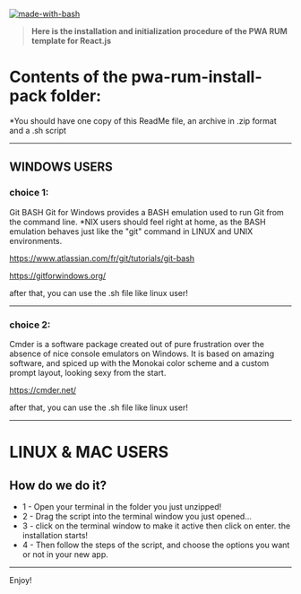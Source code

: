 [![made-with-bash](https://img.shields.io/badge/Made%20with-Bash-1f425f.svg)](https://www.gnu.org/software/bash/)


>**Here is the installation and initialization procedure of the PWA RUM template for React.js**

# Contents of the pwa-rum-install-pack folder:
*You should have one copy of this ReadMe file,
an archive in .zip format and a .sh script

---

## WINDOWS USERS

### choice 1:
Git BASH
Git for Windows provides a BASH emulation used to run Git from the command line. *NIX users should feel right at home, as the BASH emulation behaves just like the "git" command in LINUX and UNIX environments.

https://www.atlassian.com/fr/git/tutorials/git-bash

https://gitforwindows.org/

after that, you can use the .sh file like linux user!

---

### choice 2:
Cmder is a software package created out of pure frustration over the absence of nice console emulators on Windows. It is based on amazing software, and spiced up with the Monokai color scheme and a custom prompt layout, looking sexy from the start.

https://cmder.net/

after that, you can use the .sh file like linux user!

---

# LINUX & MAC USERS

## How do we do it?
- 1 - Open your terminal in the folder you just unzipped!
- 2 - Drag the script into the terminal window you just opened...
- 3 - click on the terminal window to make it active then click on enter.
the installation starts!
- 4 - Then follow the steps of the script, and choose the options you want or not in your new app.
---
Enjoy!


